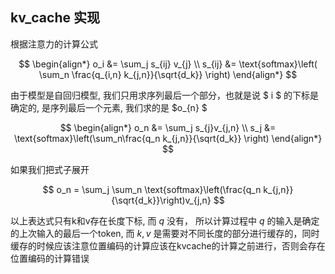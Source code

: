 ## kv_cache 实现

根据注意力的计算公式

$$
\begin{align*}
o_i &= \sum_j s_{ij} v_{j} \\
s_{ij} &= \text{softmax}\left( \sum_n \frac{q_{i,n} k_{j,n}}{\sqrt{d_k}} \right)
\end{align*}
$$

由于模型是自回归模型, 我们只用求序列最后一个部分，也就是说 $ i $ 的下标是确定的, 是序列最后一个元素, 我们求的是 $o_{n} $ 

$$
\begin{align*}
o_n &= \sum_j s_{j}v_{j,n} \\
s_j &= \text{softmax}\left(\sum_n\frac{q_n k_{j,n}}{\sqrt{d_k}} \right)
\end{align*}
$$

如果我们把式子展开

$$
o_n = \sum_j \sum_n \text{softmax}\left(\frac{q_n k_{j,n}}{\sqrt{d_k}}\right)v_{j,n}
$$

以上表达式只有k和v存在长度下标, 而 $q$ 没有， 所以计算过程中 $q$ 的输入是确定的上次输入的最后一个token, 而 $k,  v$ 是需要对不同长度的部分进行缓存的，同时缓存的时候应该注意位置编码的计算应该在kvcache的计算之前进行，否则会存在位置编码的计算错误